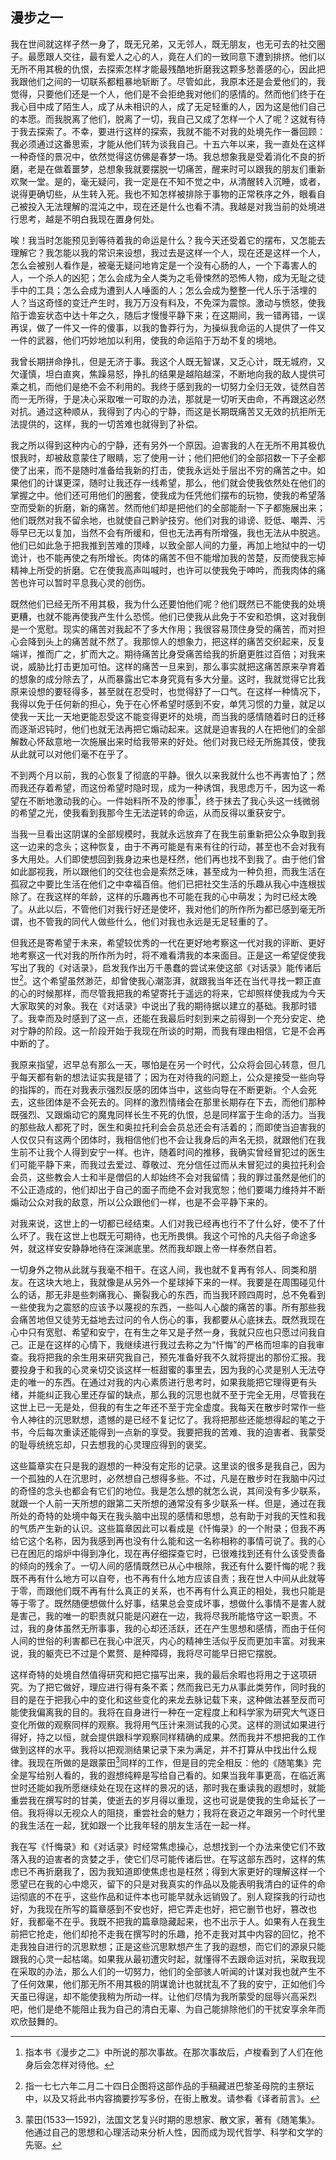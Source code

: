 ## 漫步之一

我在世间就这样孑然一身了，既无兄弟，又无邻人，既无朋友，也无可去的社交圈子。最愿跟人交往，最有爱人之心的人，竟在人们的一致同意下遭到排挤。他们以无所不用其极的仇恨，去探索怎样才能最残酷地折磨我这颗多愁善感的心，因此把我跟他们之间的一切联系都粗暴地斩断了。尽管如此，我原本还是会爱他们的，我觉得，只要他们还是一个人，他们是不会拒绝我对他们的感情的。然而他们终于在我心目中成了陌生人，成了从未相识的人，成了无足轻重的人，因为这是他们自己的本愿。而我脱离了他们，脱离了一切，我自己又成了怎样一个人了呢？这就有待于我去探索了。不幸，要进行这样的探索，我就不能不对我的处境先作一番回顾：我必须通过这番思索，才能从他们转为谈我自己。十五六年以来，我一直处在这样一种奇怪的景况中，依然觉得这仿佛是春梦一场。我总想象我是受着消化不良的折磨，老是在做着噩梦，总想象我就要摆脱一切痛苦，醒来时可以跟我的朋友们重新欢聚一堂。是的，毫无疑问，我一定是在不知不觉之中，从清醒转入沉睡，或者，说得更确切些，从生转入死。我也不知怎样被排除于事物的正常秩序之外，眼看自己被投入无法理解的混沌之中，现在还是什么也看不清。我越是对我当前的处境进行思考，越是不明白我现在置身何处。

唉！我当时怎能预见到等待着我的命运是什么？我今天还受着它的摆布，又怎能去理解它？我怎能以我的常识来设想，我过去是这样一个人，现在还是这样一个人，怎么会被别人看作是，被毫无疑问地肯定是一个没有心肠的人，一个下毒害人的人，一个杀人的凶犯；怎么会成为全人类为之毛骨悚然的恐怖人物，成为无耻之徒手中的工具；怎么会成为遭到人人唾面的人；怎么会成为整整一代人乐于活埋的人？当这奇怪的变迁产生时，我万万没有料及，不免深为震惊。激动与愤怒，使我陷于谵妄状态中达十年之久，随后才慢慢平静下来；在这期间，我一错再错，一误再误，做了一件又一件的傻事，以我的鲁莽行为，为操纵我命运的人提供了一件又一件的武器，他们巧妙地加以利用，使我的命运陷于万劫不复的境地。

我曾长期拼命挣扎，但是无济于事。我这个人既无智谋，又乏心计，既无城府，又欠谨慎，坦白直爽，焦躁易怒，挣扎的结果是越陷越深，不断地向我的敌人提供可乘之机，而他们是绝不会不利用的。我终于感到我的一切努力全归无效，徒然自苦而一无所得，于是决心采取唯一可取的办法，那就是一切听天由命，不再跟这必然对抗。通过这种顺从，我得到了内心的宁静，而这是长期既痛苦又无效的抗拒所无法提供的，这样，我的一切苦难也就得到了补偿。

我之所以得到这种内心的宁静，还有另外一个原因。迫害我的人在无所不用其极仇恨我时，却被敌意蒙住了眼睛，忘了使用一计；他们把他们的全部招数一下子全都使了出来，而不是随时准备给我新的打击，使我永远处于层出不穷的痛苦之中。如果他们的计谋更深，随时让我还存一线希望，那么，他们就会使我依然处在他们的掌握之中。他们还可用他们的圈套，使我成为任凭他们摆布的玩物，使我的希望落空而受新的折磨，新的痛苦。然而他们却是把他们的全部能耐一下子都施展出来；他们既然对我不留余地，也就使自己黔驴技穷。他们对我的诽谤、贬低、嘲弄、污辱早已无以复加，当然不会有所缓和，但也无法再有所增强，我也无法从中脱逃。他们已如此急于把我推到苦难的顶峰，以致全部人间的力量，再加上地狱中的一切诡计，也不能再使之有所增长。肉体的痛苦不但不能增加我的苦楚，反而使我忘掉精神上所受的折磨。它在使我高声叫喊时，也许可以使我免于呻吟，而我肉体的痛苦也许可以暂时平息我心灵的创伤。

既然他们已经无所不用其极，我为什么还要怕他们呢？他们既然已不能使我的处境更糟，也就不能再使我产生什么恐慌。他们已使我从此免于不安和恐惧，这对我倒是一个宽慰。现实的痛苦对我起不了多大作用；我很容易顶住身受的痛苦，而对担心会降到头上的痛苦就不然了。我那惊人的想象力，把这样的痛苦交织起来，反复端详，推而广之，扩而大之。期待痛苦比身受痛苦给我的折磨更胜过百倍；对我来说，威胁比打击更加可怕。这样的痛苦一旦来到，那么事实就把这痛苦原来孕育着的想象的成分除去了，从而暴露出它本身究竟有多大分量。这时，我就觉得它比我原来设想的要轻得多，甚至就在忍受时，也觉得舒了一口气。在这样一种情况下，我得以免于任何新的担心，免于在心怀希望时感到不安，单凭习惯的力量，就足以使我一天比一天地更能忍受这不能变得更坏的处境，而当我的感情随着时日的迁移而逐渐迟钝时，他们也就无法再把它煽动起来。这就是迫害我的人在把他们的全部解数心怀敌意地一次施展出来时给我带来的好处。他们对我已经无所施其伎，使我从此就可以对他们毫不在乎了。

不到两个月以前，我的心恢复了彻底的平静。很久以来我就什么也不再害怕了；然而我还存着希望，而这份希望时隐时现，成为一种诱饵，我思虑万千，因为这一希望在不断地激动我的心。一件始料所不及的惨事[^1]，终于抹去了我心头这一线微弱的希望之光，使我看到我那今生无法逆转的命运，从而反得以重获安宁。

当我一旦看出这阴谋的全部规模时，我就永远放弃了在我生前重新把公众争取到我这一边来的念头；这种恢复，由于不再可能是有来有往的行动，甚至也不会对我有多大用处。人们即使想回到我身边来也是枉然，他们再也找不到我了。由于他们曾如此鄙视我，所以跟他们的交往也会是索然乏味，甚至成为一种负担，而我生活在孤寂之中要比生活在他们之中幸福百倍。他们已把社交生活的乐趣从我心中连根拔除了。在我这样的年龄，这样的乐趣再也不可能在我的心中萌发；为时已经太晚了。从此以后，不管他们对我行好还是使坏，我对他们的所作所为都已感到毫无所谓，也不管我的同代人做些什么，他们对我也永远是无足轻重的了。

但我还是寄希望于未来，希望较优秀的一代在更好地考察这一代对我的评断、更好地考察这一代对我的所作所为时，将不难看清我的本来面目。正是这一希望促使我写出了我的《对话录》，启发我作出万千愚蠢的尝试来使这部《对话录》能传诸后世[^2]。这个希望虽然渺茫，却曾使我心潮澎湃，就跟我当年还在当代寻找一颗正直的心的时候那样，而尽管我把我的希望寄托于遥远的将来，它却照样使我成为今天大家取笑的对象。我在《对话录》中说出了我的期待据以建立的基础。我那时错了。我幸而及时感到了这一点，还能在我最后时刻到来之前得到一个充分安定、绝对宁静的阶段。这一阶段开始于我现在所谈的时期，而我有理由相信，它是不会再中断的了。

我原来指望，迟早总有那么一天，哪怕是在另一个时代，公众将会回心转意，但几乎每天都有新的想法证实我是错了；因为在对待我的问题上，公众是接受一些向导的指挥的，而在对我表示强烈反感的团体当中，这些向导在不断更新。个人会死去，这些团体是不会死去的。同样的激烈情绪会在那里长期存在下去，而他们那种既强烈、又跟煽动它的魔鬼同样长生不死的仇恨，总是同样富于生命的活力。当我的那些敌人都死了时，医生和奥拉托利会会员总还会有活着的；而即使当迫害我的人仅仅只有这两个团体时，我相信他们也不会让我身后的声名无损，就跟他们在我生前不让我个人得到安宁一样。也许，随着时间的推移，我确实曾经冒犯过的医生们可能平静下来，而我过去爱过、尊敬过、充分信任过而从未冒犯过的奥拉托利会会员，这些教会人士和半是僧侣的人却始终不会对我留情；我的罪过虽然是他们的不公正造成的，他们却出于自己的面子而绝不会对我宽恕；他们要竭力维持并不断煽动公众对我的敌意，所以公众跟他们一样，也是不会平静下来的。

对我来说，这世上的一切都已经结束。人们对我已经再也行不了什么好，使不了什么坏了。我在这世上也既无可期待，也无所畏惧。我这个可怜的凡夫俗子命途多舛，就这样安安静静地待在深渊底里。然而我却跟上帝一样泰然自若。

一切身外之物从此就与我毫不相干。在这人间，我也就不复再有邻人、同类和朋友。在这块大地上，我就像是从另外一个星球掉下来的一样。我要是在周围碰见什么的话，那无非是些刺痛我心、撕裂我心的东西，而当我环顾四周时，总不免看到一些使我为之震怒的应该予以蔑视的东西，一些叫人心酸的痛苦的事。所有那些我会痛苦地但又徒劳无益地去过问的令人伤心的事，我都要从心底抹去。既然我现在心中只有宽慰、希望和安宁，在有生之年又是孑然一身，我就只应也只愿过问我自己。正是在这样的心情下，我继续进行我过去称之为“忏悔”的严格而坦率的自我审查。我将把我的余生用来研究我自己，预先准备好我不久就将提出的那份汇报。我要投身于和我的心灵亲切交谈这样一桩甜蜜的事里去，因为我的心灵是别人无法夺走的唯一的东西。在通过对我的内心素质进行思考时，如果我能把它理得更有头绪，并能纠正我心里还存留的缺点，那么我的沉思也就不至于完全无用，尽管我在这世上已一无是处，但我的有生之年还不至于完全虚度。我每天在散步时常作一些令人神往的沉思默想，遗憾的是已经不复记忆了。我将把那些还能想得起的笔之于书，今后每次重读还能得到一点新的享受。我要把我的苦难、我的迫害者、我蒙受的耻辱统统忘却，只去想我的心灵理应得到的褒奖。

这些篇章实在只是我的遐想的一种没有定形的记录。这里谈的很多是我自己，因为一个孤独的人在沉思时，必然想自己想得多些。不过，凡是在散步时在我脑中闪过的奇怪的念头也都会有它们的地位。我是怎么想的就怎么说，其间没有多少联系，就跟一个人前一天所想的跟第二天所想的通常没有多少联系一样。但是，通过在我所处的奇特的处境中每天在我头脑中出现的感情和思想，总有助于对我的天性和我的气质产生新的认识。这些篇章因此可以看成是《忏悔录》的一个附录；但我不再给它这个名称，因为我感到再也没有什么能和这一名称相称的事情可说了。我的心已在困厄的熔炉中得到净化，现在再仔细探查它时，已很难找到还有什么该受责备的倾向的残余了。一切人间的感情既然已从心中根除，我还有什么要忏悔的呢？我既不再有什么地方可以自夸，也不再有什么地方应该自责；我在世人中间从此就等于零，而跟他们既不再有什么真正的关系，也不再有什么真正的相处，我也只能是等于零了。既然随便想做什么好事，结果总会变成坏事，想做什么事情不是害人就是害己，我的唯一的职责就只能是闪避在一边，我将尽我所能恪守这一职责。不过，我的身体虽然无所事事，我的心却还活跃，还在产生思想和感情，而由于任何人间的世俗的利害都已在我心中泯灭，内心的精神生活似乎反而更加丰富。对我来说，我的躯壳已不过是个累赘、是种障碍，我将尽可能早日把它摆脱。

这样奇特的处境自然值得研究和把它描写出来，我的最后余暇也将用之于这项研究。为了把它做好，理应进行得有条不紊；然而我已无力从事此类劳作，同时我的目的是在于把我心中的变化和这些变化的来龙去脉记载下来，这种做法甚至反而可能使我偏离我的目的。我将在自身进行一种在一定程度上和科学家为研究大气逐日变化所做的观察同样的观察。我将用气压计来测试我的心灵。这样的测试如果进行得好，持之以恒，就会提供跟科学观察同样精确的成果。然而我并不想把我的工作做到这样的水平。我将以把观测结果记录下来为满足，并不打算从中找出什么规律。我现在所做的是跟蒙田[^4]同样的工作，但是目的完全相反：他的《随笔集》完全是写给别人看的，我的遐想纯粹是写给自己看的。如果当我年事更高，在临近离世时还能如我所愿继续处在现在这样的景况的话，那时我在重读我的遐想时，就能重尝我在撰写时的甘美，使逝去的岁月得以重现，这也可说是使我的生命延长了一倍。我将得以无视众人的阻挠，重尝社会的魅力；我将在衰迈之年跟另一个时代里的我生活在一起，犹如跟一个比我年轻的朋友生活在一起一样。

我在写《忏悔录》和《对话录》时经常焦虑操心，总想找到一个办法来使它们不致落入我的迫害者的贪婪之手，使它们尽可能传诸后世。在写这部东西时，这样的焦虑已不再折磨我了，因为我知道即使焦虑也是枉然；得到大家更好的理解这样一个愿望已在我的心中熄灭，留下的只是对我真实的作品以及能表明我清白的证件的命运彻底的不在乎，这些作品和证件本也可能早就永远销毁了。别人窥探我的行动也好，为我现在所写的篇章感到不安也好，把它弄走也好，把它删节也好，篡改也好，我都毫不在乎。我既不把我的篇章隐藏起来，也不出示于人。如果有人在我生前把它抢走，他们却抢不走我在撰写时的乐趣，抢不走我对其中内容的回忆，抢不走我独自进行的沉思默想；正是这些沉思默想产生了我的遐想，而它们的源泉只能跟我的心灵一起枯竭。如果我从最初遭灾时起，就懂得不去跟命运对抗，采取我现在采取的办法，那么人们的一切努力，他们的全部骇人听闻的计谋对我也就产生不了任何效果，他们那无所不用其极的阴谋诡计也就扰乱不了我的安宁，正如他们今天虽已得逞，却不能使我稍为所动一样。让他们尽情为我所蒙受的屈辱兴高采烈吧，他们是绝不能阻止我为自己的清白无辜、为自己能排除他们的干扰安享余年而欢欣鼓舞的。

[^1]: 指本书《漫步之二》中所说的那次事故。在那次事故后，卢梭看到了人们在他身后会怎样对待他。
[^2]: 指一七七六年二月二十四日企图将这部作品的手稿藏进巴黎圣母院的主祭坛中，以及又将此书内容摘要抄写多份，在街上散发。请参看《译者前言》。
[^3]: 奥拉托利会是十七世纪初在巴黎成立的天主教修会。
[^4]: 蒙田(1533—1592)，法国文艺复兴时期的思想家、散文家，著有《随笔集》。他通过自己的思想和心理活动来分析人性，因而成为现代哲学、科学和文学的先驱。
